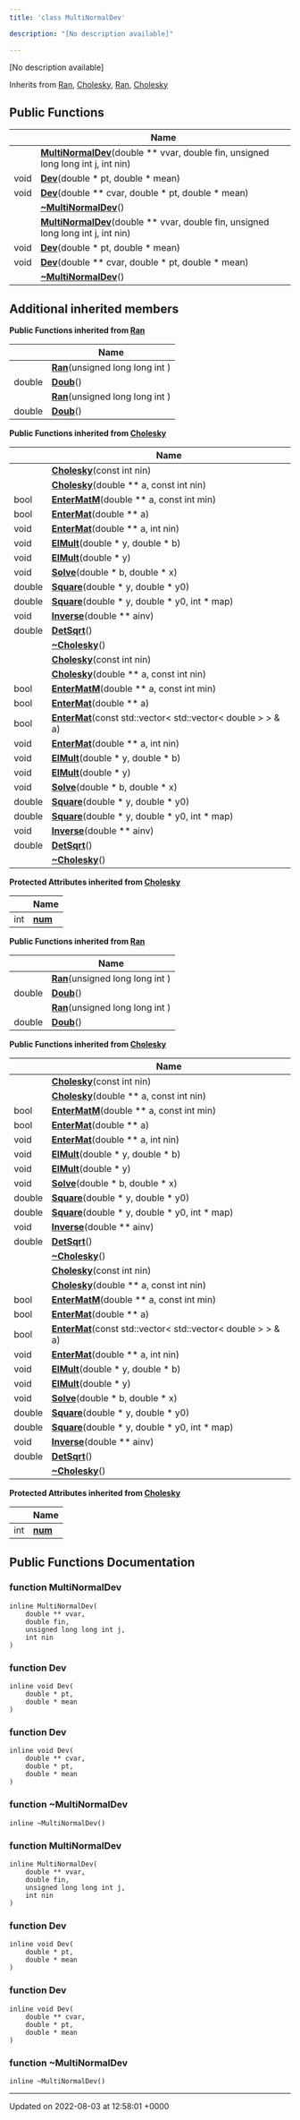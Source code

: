 ```yaml
---
title: 'class MultiNormalDev'

description: "[No description available]"

---
```









[No description available]

Inherits from [Ran](/documentation/code/darkbit/classes/classran/), [Cholesky](/documentation/code/darkbit/classes/classcholesky/), [Ran](/documentation/code/darkbit/classes/classran/), [Cholesky](/documentation/code/darkbit/classes/classcholesky/)

## Public Functions

|                | Name           |
| -------------- | -------------- |
| | **[MultiNormalDev](/documentation/code/darkbit/classes/classmultinormaldev/#function-multinormaldev)**(double ** vvar, double fin, unsigned long long int j, int nin) |
| void | **[Dev](/documentation/code/darkbit/classes/classmultinormaldev/#function-dev)**(double * pt, double * mean) |
| void | **[Dev](/documentation/code/darkbit/classes/classmultinormaldev/#function-dev)**(double ** cvar, double * pt, double * mean) |
| | **[~MultiNormalDev](/documentation/code/darkbit/classes/classmultinormaldev/#function-~multinormaldev)**() |
| | **[MultiNormalDev](/documentation/code/darkbit/classes/classmultinormaldev/#function-multinormaldev)**(double ** vvar, double fin, unsigned long long int j, int nin) |
| void | **[Dev](/documentation/code/darkbit/classes/classmultinormaldev/#function-dev)**(double * pt, double * mean) |
| void | **[Dev](/documentation/code/darkbit/classes/classmultinormaldev/#function-dev)**(double ** cvar, double * pt, double * mean) |
| | **[~MultiNormalDev](/documentation/code/darkbit/classes/classmultinormaldev/#function-~multinormaldev)**() |

## Additional inherited members

**Public Functions inherited from [Ran](/documentation/code/darkbit/classes/classran/)**

|                | Name           |
| -------------- | -------------- |
| | **[Ran](/documentation/code/darkbit/classes/classran/#function-ran)**(unsigned long long int ) |
| double | **[Doub](/documentation/code/darkbit/classes/classran/#function-doub)**() |
| | **[Ran](/documentation/code/darkbit/classes/classran/#function-ran)**(unsigned long long int ) |
| double | **[Doub](/documentation/code/darkbit/classes/classran/#function-doub)**() |

**Public Functions inherited from [Cholesky](/documentation/code/darkbit/classes/classcholesky/)**

|                | Name           |
| -------------- | -------------- |
| | **[Cholesky](/documentation/code/darkbit/classes/classcholesky/#function-cholesky)**(const int nin) |
| | **[Cholesky](/documentation/code/darkbit/classes/classcholesky/#function-cholesky)**(double ** a, const int nin) |
| bool | **[EnterMatM](/documentation/code/darkbit/classes/classcholesky/#function-entermatm)**(double ** a, const int min) |
| bool | **[EnterMat](/documentation/code/darkbit/classes/classcholesky/#function-entermat)**(double ** a) |
| void | **[EnterMat](/documentation/code/darkbit/classes/classcholesky/#function-entermat)**(double ** a, int nin) |
| void | **[ElMult](/documentation/code/darkbit/classes/classcholesky/#function-elmult)**(double * y, double * b) |
| void | **[ElMult](/documentation/code/darkbit/classes/classcholesky/#function-elmult)**(double * y) |
| void | **[Solve](/documentation/code/darkbit/classes/classcholesky/#function-solve)**(double * b, double * x) |
| double | **[Square](/documentation/code/darkbit/classes/classcholesky/#function-square)**(double * y, double * y0) |
| double | **[Square](/documentation/code/darkbit/classes/classcholesky/#function-square)**(double * y, double * y0, int * map) |
| void | **[Inverse](/documentation/code/darkbit/classes/classcholesky/#function-inverse)**(double ** ainv) |
| double | **[DetSqrt](/documentation/code/darkbit/classes/classcholesky/#function-detsqrt)**() |
| | **[~Cholesky](/documentation/code/darkbit/classes/classcholesky/#function-~cholesky)**() |
| | **[Cholesky](/documentation/code/darkbit/classes/classcholesky/#function-cholesky)**(const int nin) |
| | **[Cholesky](/documentation/code/darkbit/classes/classcholesky/#function-cholesky)**(double ** a, const int nin) |
| bool | **[EnterMatM](/documentation/code/darkbit/classes/classcholesky/#function-entermatm)**(double ** a, const int min) |
| bool | **[EnterMat](/documentation/code/darkbit/classes/classcholesky/#function-entermat)**(double ** a) |
| bool | **[EnterMat](/documentation/code/darkbit/classes/classcholesky/#function-entermat)**(const std::vector< std::vector< double > > & a) |
| void | **[EnterMat](/documentation/code/darkbit/classes/classcholesky/#function-entermat)**(double ** a, int nin) |
| void | **[ElMult](/documentation/code/darkbit/classes/classcholesky/#function-elmult)**(double * y, double * b) |
| void | **[ElMult](/documentation/code/darkbit/classes/classcholesky/#function-elmult)**(double * y) |
| void | **[Solve](/documentation/code/darkbit/classes/classcholesky/#function-solve)**(double * b, double * x) |
| double | **[Square](/documentation/code/darkbit/classes/classcholesky/#function-square)**(double * y, double * y0) |
| double | **[Square](/documentation/code/darkbit/classes/classcholesky/#function-square)**(double * y, double * y0, int * map) |
| void | **[Inverse](/documentation/code/darkbit/classes/classcholesky/#function-inverse)**(double ** ainv) |
| double | **[DetSqrt](/documentation/code/darkbit/classes/classcholesky/#function-detsqrt)**() |
| | **[~Cholesky](/documentation/code/darkbit/classes/classcholesky/#function-~cholesky)**() |

**Protected Attributes inherited from [Cholesky](/documentation/code/darkbit/classes/classcholesky/)**

|                | Name           |
| -------------- | -------------- |
| int | **[num](/documentation/code/darkbit/classes/classcholesky/#variable-num)**  |

**Public Functions inherited from [Ran](/documentation/code/darkbit/classes/classran/)**

|                | Name           |
| -------------- | -------------- |
| | **[Ran](/documentation/code/darkbit/classes/classran/#function-ran)**(unsigned long long int ) |
| double | **[Doub](/documentation/code/darkbit/classes/classran/#function-doub)**() |
| | **[Ran](/documentation/code/darkbit/classes/classran/#function-ran)**(unsigned long long int ) |
| double | **[Doub](/documentation/code/darkbit/classes/classran/#function-doub)**() |

**Public Functions inherited from [Cholesky](/documentation/code/darkbit/classes/classcholesky/)**

|                | Name           |
| -------------- | -------------- |
| | **[Cholesky](/documentation/code/darkbit/classes/classcholesky/#function-cholesky)**(const int nin) |
| | **[Cholesky](/documentation/code/darkbit/classes/classcholesky/#function-cholesky)**(double ** a, const int nin) |
| bool | **[EnterMatM](/documentation/code/darkbit/classes/classcholesky/#function-entermatm)**(double ** a, const int min) |
| bool | **[EnterMat](/documentation/code/darkbit/classes/classcholesky/#function-entermat)**(double ** a) |
| void | **[EnterMat](/documentation/code/darkbit/classes/classcholesky/#function-entermat)**(double ** a, int nin) |
| void | **[ElMult](/documentation/code/darkbit/classes/classcholesky/#function-elmult)**(double * y, double * b) |
| void | **[ElMult](/documentation/code/darkbit/classes/classcholesky/#function-elmult)**(double * y) |
| void | **[Solve](/documentation/code/darkbit/classes/classcholesky/#function-solve)**(double * b, double * x) |
| double | **[Square](/documentation/code/darkbit/classes/classcholesky/#function-square)**(double * y, double * y0) |
| double | **[Square](/documentation/code/darkbit/classes/classcholesky/#function-square)**(double * y, double * y0, int * map) |
| void | **[Inverse](/documentation/code/darkbit/classes/classcholesky/#function-inverse)**(double ** ainv) |
| double | **[DetSqrt](/documentation/code/darkbit/classes/classcholesky/#function-detsqrt)**() |
| | **[~Cholesky](/documentation/code/darkbit/classes/classcholesky/#function-~cholesky)**() |
| | **[Cholesky](/documentation/code/darkbit/classes/classcholesky/#function-cholesky)**(const int nin) |
| | **[Cholesky](/documentation/code/darkbit/classes/classcholesky/#function-cholesky)**(double ** a, const int nin) |
| bool | **[EnterMatM](/documentation/code/darkbit/classes/classcholesky/#function-entermatm)**(double ** a, const int min) |
| bool | **[EnterMat](/documentation/code/darkbit/classes/classcholesky/#function-entermat)**(double ** a) |
| bool | **[EnterMat](/documentation/code/darkbit/classes/classcholesky/#function-entermat)**(const std::vector< std::vector< double > > & a) |
| void | **[EnterMat](/documentation/code/darkbit/classes/classcholesky/#function-entermat)**(double ** a, int nin) |
| void | **[ElMult](/documentation/code/darkbit/classes/classcholesky/#function-elmult)**(double * y, double * b) |
| void | **[ElMult](/documentation/code/darkbit/classes/classcholesky/#function-elmult)**(double * y) |
| void | **[Solve](/documentation/code/darkbit/classes/classcholesky/#function-solve)**(double * b, double * x) |
| double | **[Square](/documentation/code/darkbit/classes/classcholesky/#function-square)**(double * y, double * y0) |
| double | **[Square](/documentation/code/darkbit/classes/classcholesky/#function-square)**(double * y, double * y0, int * map) |
| void | **[Inverse](/documentation/code/darkbit/classes/classcholesky/#function-inverse)**(double ** ainv) |
| double | **[DetSqrt](/documentation/code/darkbit/classes/classcholesky/#function-detsqrt)**() |
| | **[~Cholesky](/documentation/code/darkbit/classes/classcholesky/#function-~cholesky)**() |

**Protected Attributes inherited from [Cholesky](/documentation/code/darkbit/classes/classcholesky/)**

|                | Name           |
| -------------- | -------------- |
| int | **[num](/documentation/code/darkbit/classes/classcholesky/#variable-num)**  |


## Public Functions Documentation

### function MultiNormalDev

```
inline MultiNormalDev(
    double ** vvar,
    double fin,
    unsigned long long int j,
    int nin
)
```


### function Dev

```
inline void Dev(
    double * pt,
    double * mean
)
```


### function Dev

```
inline void Dev(
    double ** cvar,
    double * pt,
    double * mean
)
```


### function ~MultiNormalDev

```
inline ~MultiNormalDev()
```


### function MultiNormalDev

```
inline MultiNormalDev(
    double ** vvar,
    double fin,
    unsigned long long int j,
    int nin
)
```


### function Dev

```
inline void Dev(
    double * pt,
    double * mean
)
```


### function Dev

```
inline void Dev(
    double ** cvar,
    double * pt,
    double * mean
)
```


### function ~MultiNormalDev

```
inline ~MultiNormalDev()
```


-------------------------------

Updated on 2022-08-03 at 12:58:01 +0000